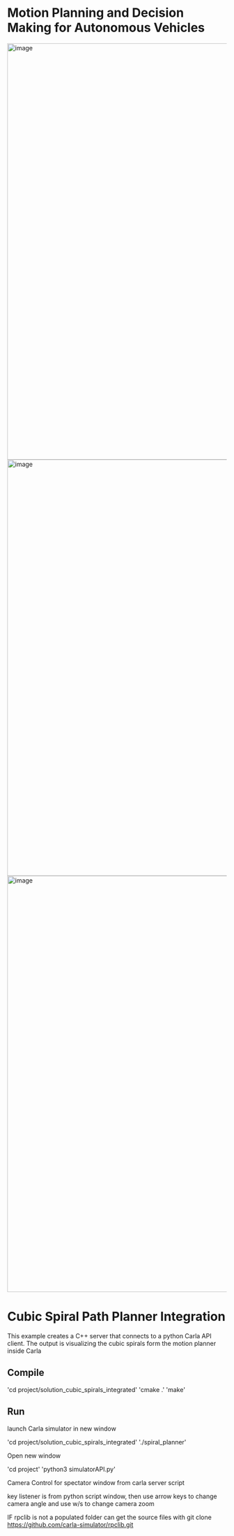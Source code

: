 # Motion Planning and Decision Making for Autonomous Vehicles

<img width="953" alt="image" src="https://user-images.githubusercontent.com/74157573/194764242-f472d861-50c9-491a-9612-94461bdec8b8.png">

<img width="953" alt="image" src="https://user-images.githubusercontent.com/74157573/194764317-85f2fc1e-4276-4599-af36-ae9ba9eedd81.png">

<img width="953" alt="image" src="https://user-images.githubusercontent.com/74157573/194764330-ba53567a-5c43-4eff-a7dc-ac90f78d05a5.png">



Cubic Spiral Path Planner Integration
========================================

This example creates a C++ server that connects to a python Carla API client.
The output is visualizing the cubic spirals form the motion planner inside Carla

Compile
---------------

'cd project/solution_cubic_spirals_integrated'
'cmake .'
'make'

Run
------------
launch Carla simulator in new window


'cd project/solution_cubic_spirals_integrated'
'./spiral_planner'

Open new window

'cd project'
'python3 simulatorAPI.py'

Camera Control for spectator window from carla server script

key listener is from python script window, then use arrow keys to change camera angle
and use w/s to change camera zoom

IF rpclib is not a populated folder can get the source files with
git clone https://github.com/carla-simulator/rpclib.git
